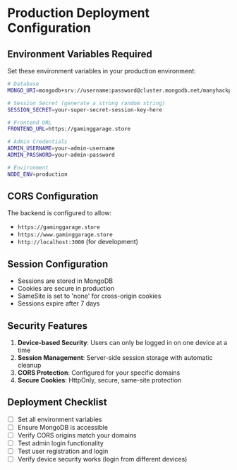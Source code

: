 # Production Deployment Configuration

## Environment Variables Required

Set these environment variables in your production environment:

```bash
# Database
MONGO_URI=mongodb+srv://username:password@cluster.mongodb.net/manyhackpanel

# Session Secret (generate a strong random string)
SESSION_SECRET=your-super-secret-session-key-here

# Frontend URL
FRONTEND_URL=https://gaminggarage.store

# Admin Credentials
ADMIN_USERNAME=your-admin-username
ADMIN_PASSWORD=your-admin-password

# Environment
NODE_ENV=production
```

## CORS Configuration

The backend is configured to allow:
- `https://gaminggarage.store`
- `https://www.gaminggarage.store`
- `http://localhost:3000` (for development)

## Session Configuration

- Sessions are stored in MongoDB
- Cookies are secure in production
- SameSite is set to 'none' for cross-origin cookies
- Sessions expire after 7 days

## Security Features

1. **Device-based Security**: Users can only be logged in on one device at a time
2. **Session Management**: Server-side session storage with automatic cleanup
3. **CORS Protection**: Configured for your specific domains
4. **Secure Cookies**: HttpOnly, secure, same-site protection

## Deployment Checklist

- [ ] Set all environment variables
- [ ] Ensure MongoDB is accessible
- [ ] Verify CORS origins match your domains
- [ ] Test admin login functionality
- [ ] Test user registration and login
- [ ] Verify device security works (login from different devices)
